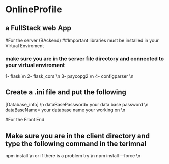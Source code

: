 # OnlineProfile 
## a FullStack web App
#For the server (BAckend)
##Important libraries must be installed in your Virtual Enviroment
### make sure you are in the server file directory and connected to your virtual enviroment
1- flask \n
2- flask_cors \n
3- psycopg2 \n
4- configparser \n

## Create a .ini file and put the following
[Database_info] \n
dataBasePassword= your data base password \n
dataBaseName= your database name your working on \n

#For the Front End
## Make sure you are in the client directory and type the following command in the terimnal
npm install \n
or if there is a problem try \n
npm install --force \n
